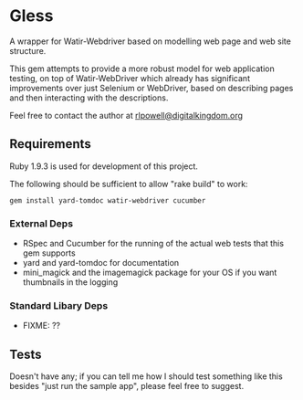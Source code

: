 # Gless #

A wrapper for Watir-Webdriver based on modelling web page and web site structure.

This gem attempts to provide a more robust model for web application testing,
on top of Watir-WebDriver which already has significant improvements over just
Selenium or WebDriver, based on describing pages and then interacting with the
descriptions.

Feel free to contact the author at rlpowell@digitalkingdom.org

## Requirements ##

Ruby 1.9.3 is used for development of this project.

The following should be sufficient to allow "rake build" to work:

    gem install yard-tomdoc watir-webdriver cucumber

### External Deps ###

* RSpec and Cucumber for the running of the actual web tests that this gem supports
* yard and yard-tomdoc for documentation
* mini\_magick and the imagemagick package for your OS if you want thumbnails in the logging

### Standard Libary Deps ###

* FIXME: ??

## Tests ##

Doesn't have any; if you can tell me how I should test something
like this besides "just run the sample app", please feel free to
suggest.

